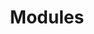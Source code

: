 ---
title: Modules
next: es6discuss/promises
nextText: Promises
heading: Modules
code: |
    class Person {
      constructor(first, last) {
        this.first = first;
        this.last = last;
      }
    }

    export default Person;
---